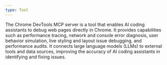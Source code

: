 ```yaml
---
type: Tool
---
```


The Chrome DevTools MCP server is a tool that enables AI coding assistants to debug web pages directly in Chrome. It provides capabilities such as performance tracing, network and console error diagnosis, user behavior simulation, live styling and layout issue debugging, and performance audits. It connects large language models (LLMs) to external tools and data sources, improving the accuracy of AI coding assistants in identifying and fixing issues.